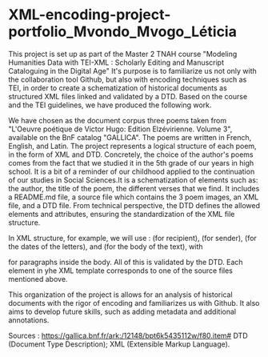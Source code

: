 # XML-encoding-project-portfolio_Mvondo_Mvogo_Léticia
This project is set up as part of the Master 2 TNAH course "Modeling Humanities Data with TEI-XML : Scholarly Editing and Manuscript Cataloguing in the Digital Age" It's purpose is to familiarize us not only with the collaboration tool Github, but also with encoding techniques such as TEI, in order to create a schematization of historical documents as structured XML files linked and validated by a DTD. Based on the course and the TEI guidelines, we have produced the following work.

We have chosen as the document corpus three poems taken from "L'Oeuvre poétique de Victor Hugo: Edition Elzévirienne. Volume 3", available on the BnF catalog "GALLICA". The poems are written in French, English, and Latin. The project represents a logical structure of each poem, in the form of XML and DTD. Concretely, the choice of the author's poems comes from the fact that we studied it in the 5th grade of our years in high school. It is a bit of a reminder of our childhood applied to the continuation of our studies in Social Sciences.It is a schematization of elements such as: the author, the title of the poem, the different verses that we find. It includes a README.md file, a source file which contains the 3 poem images, an XML file, and a DTD file. From technical perspective, the DTD defines the allowed elements and attributes, ensuring the standardization of the XML file structure.

In XML structure, for example, we will use : <recipient> (for recipient), <sender> (for sender), <date> (for the dates of the letters), and <body> (for the body of the text), with <p> for paragraphs inside the body. All of this is validated by the DTD. Each <letter> element in yhe XML template corresponds to one of the source files mentioned above.

This organization of the project is allows for an analysis of historical documents with the rigor of encoding and familiarizes us with Github. It also aims to develop future skills, such as adding metadata and additional annotations. 

Sources : https://gallica.bnf.fr/ark:/12148/bpt6k5435112w/f80.item#
DTD (Document Type Description); XML (Extensible Markup Language).
